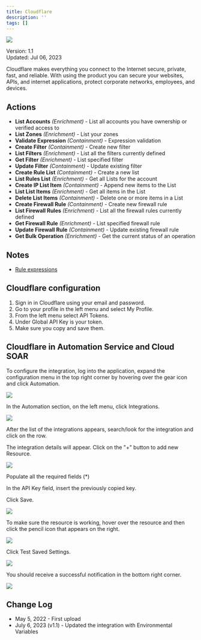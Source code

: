 ```yaml
---
title: Cloudflare
description: ''
tags: []
---
```


![](/img/platform-services/automation-service/app-central/logos/cloudflare.png)

Version: 1.1  
Updated: Jul 06, 2023

Cloudflare makes everything you connect to the Internet secure, private, fast, and reliable. With using the product you can secure your websites, APIs, and internet applications, protect corporate networks, employees, and devices.

## Actions

* **List Accounts** *(Enrichment)* - List all accounts you have ownership or verified access to
* **List Zones** *(Enrichment)* - List your zones
* **Validate Expression** *(Containment)* - Expression validation
* **Create Filter** *(Containment)* - Create new filter
* **List Filters** *(Enrichment)* - List all the filters currently defined
* **Get Filter** *(Enrichment)* - List specified filter
* **Update Filter** *(Containment)* - Update existing filter
* **Create Rule List** *(Containment)* - Create a new list
* **List Rules List** *(Enrichment)* - Get all Lists for the account
* **Create IP List Item** *(Containment)* - Append new items to the List
* **List List Items** *(Enrichment)* - Get all items in the List
* **Delete List Items** *(Containment)* - Delete one or more items in a List
* **Create Firewall Rule** *(Containment)* - Create new firewall rule
* **List Firewall Rules** *(Enrichment)* - List all the firewall rules currently defined
* **Get Firewall Rule** *(Enrichment)* - List specified firewall rule
* **Update Firewall Rule** *(Containment)* - Update existing firewall rule
* **Get Bulk Operation** *(Enrichment)* - Get the current status of an operation

## Notes

* [Rule expressions](https://developers.cloudflare.com/ruleset-engine/rules-language/expressions/)

## Cloudflare configuration

1. Sign in in Cloudflare using your email and password.
2. Go to your profile in the left menu and select My Profile.
3. From the left menu select API Tokens.
4. Under Global API Key is your token.
5. Make sure you copy and save them.

## Cloudflare in Automation Service and Cloud SOAR

To configure the integration, log into the application, expand the configuration menu in the top right corner by hovering over the gear icon and click Automation.

![](/img/platform-services/automation-service/app-central/integrations/cloudflare/cloudflare-1.png)

In the Automation section, on the left menu, click Integrations.

![](/img/platform-services/automation-service/app-central/integrations/cloudflare/cloudflare-2.png)

After the list of the integrations appears, search/look for the integration and click on the row.

The integration details will appear. Click on the "+" button to add new Resource.

![](/img/platform-services/automation-service/app-central/integrations/cloudflare/cloudflare-3.png)

Populate all the required fields (\*)

In the API Key field, insert the previously copied key.

Click Save.

![](/img/platform-services/automation-service/app-central/integrations/cloudflare/cloudflare-4.png)

To make sure the resource is working, hover over the resource and then click the pencil icon that appears on the right.

![](/img/platform-services/automation-service/app-central/integrations/cloudflare/cloudflare-5.png)

Click Test Saved Settings.

![](/img/platform-services/automation-service/app-central/integrations/cloudflare/cloudflare-6.png)

You should receive a successful notification in the bottom right corner.

![](/img/platform-services/automation-service/app-central/integrations/cloudflare/cloudflare-7.png)

## Change Log

* May 5, 2022 - First upload
* July 6, 2023 (v1.1) - Updated the integration with Environmental Variables
